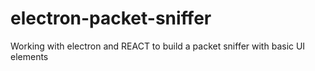 # electron-packet-sniffer
Working with electron and REACT to build a packet sniffer with basic UI elements
